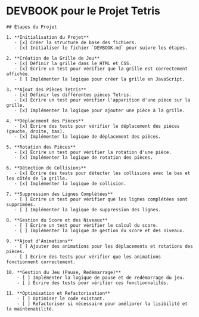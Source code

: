 # DEVBOOK pour le Projet Tetris

    ## Étapes du Projet

    1. **Initialisation du Projet**
       - [x] Créer la structure de base des fichiers.
       - [x] Initialiser le fichier `DEVBOOK.md` pour suivre les étapes.

    2. **Création de la Grille de Jeu**
       - [x] Définir la grille dans le HTML et CSS.
       - [x] Écrire un test pour vérifier que la grille est correctement affichée.
       - [ ] Implémenter la logique pour créer la grille en JavaScript.

    3. **Ajout des Pièces Tetris**
       - [x] Définir les différentes pièces Tetris.
       - [x] Écrire un test pour vérifier l'apparition d'une pièce sur la grille.
       - [x] Implémenter la logique pour ajouter une pièce à la grille.

    4. **Déplacement des Pièces**
       - [x] Écrire des tests pour vérifier le déplacement des pièces (gauche, droite, bas).
       - [x] Implémenter la logique de déplacement des pièces.

    5. **Rotation des Pièces**
       - [x] Écrire un test pour vérifier la rotation d'une pièce.
       - [x] Implémenter la logique de rotation des pièces.

    6. **Détection de Collisions**
       - [x] Écrire des tests pour détecter les collisions avec le bas et les côtés de la grille.
       - [x] Implémenter la logique de collision.

    7. **Suppression des Lignes Complétées**
       - [ ] Écrire un test pour vérifier que les lignes complétées sont supprimées.
       - [ ] Implémenter la logique de suppression des lignes.

    8. **Gestion du Score et des Niveaux**
       - [ ] Écrire un test pour vérifier le calcul du score.
       - [ ] Implémenter la logique de gestion du score et des niveaux.

    9. **Ajout d'Animations**
       - [ ] Ajouter des animations pour les déplacements et rotations des pièces.
       - [ ] Écrire des tests pour vérifier que les animations fonctionnent correctement.

    10. **Gestion du Jeu (Pause, Redémarrage)**
        - [ ] Implémenter la logique de pause et de redémarrage du jeu.
        - [ ] Écrire des tests pour vérifier ces fonctionnalités.

    11. **Optimisation et Refactorisation**
        - [ ] Optimiser le code existant.
        - [ ] Refactoriser si nécessaire pour améliorer la lisibilité et la maintenabilité.
